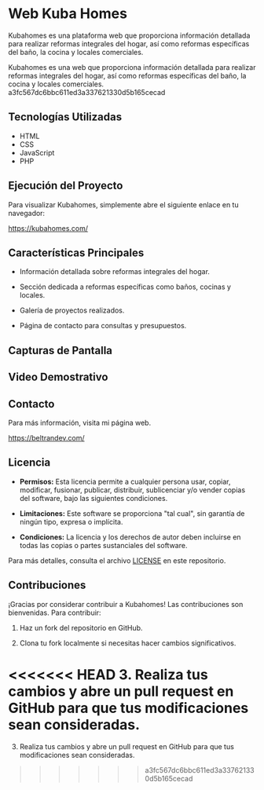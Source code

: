 
# Web Kuba Homes

Kubahomes es una plataforma web que proporciona información detallada para realizar reformas integrales del hogar, así como reformas específicas del baño, la cocina y locales comerciales.

Kubahomes es una web que proporciona información detallada para realizar reformas integrales del hogar, así como reformas específicas del baño, la cocina y locales comerciales.
 a3fc567dc6bbc611ed3a337621330d5b165cecad


## Tecnologías Utilizadas

- HTML
- CSS
- JavaScript
- PHP 
## Ejecución del Proyecto

Para visualizar Kubahomes, simplemente abre el siguiente enlace en tu navegador:

https://kubahomes.com/
## Características Principales

- Información detallada sobre reformas integrales del hogar.

- Sección dedicada a reformas específicas como baños, cocinas y locales.

- Galería de proyectos realizados.

- Página de contacto para consultas y presupuestos.
## Capturas de Pantalla
## Video Demostrativo
## Contacto

Para más información, visita mi página web.

https://beltrandev.com/
## Licencia

- **Permisos:** Esta licencia permite a cualquier persona usar, copiar, modificar, fusionar, publicar, distribuir, sublicenciar y/o vender copias del software, bajo las siguientes condiciones.
  
- **Limitaciones:** Este software se proporciona "tal cual", sin garantía de ningún tipo, expresa o implícita.

- **Condiciones:** La licencia y los derechos de autor deben incluirse en todas las copias o partes sustanciales del software.

Para más detalles, consulta el archivo [LICENSE](./LICENSE) en este repositorio.
## Contribuciones

¡Gracias por considerar contribuir a Kubahomes! Las contribuciones son bienvenidas. Para contribuir:

1. Haz un fork del repositorio en GitHub.

2. Clona tu fork localmente si necesitas hacer cambios significativos.

<<<<<<< HEAD
3. Realiza tus cambios y abre un pull request en GitHub para que tus modificaciones sean consideradas.
=======
3. Realiza tus cambios y abre un pull request en GitHub para que tus modificaciones sean consideradas.
>>>>>>> a3fc567dc6bbc611ed3a337621330d5b165cecad

